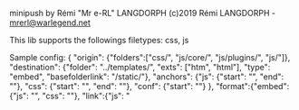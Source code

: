 minipush by Rémi "Mr e-RL" LANGDORPH
(c)2019 Rémi LANGDORPH - mrerl@warlegend.net

This lib supports the followings filetypes: css, js

Sample config:
{
    "origin": {"folders":["css/", "js/core/", "js/plugins/", "js/"]},
    "destination": {"folder": "../templates/", "exts": ["htm", "html"], "type": "embed", "basefolderlink": "/static/"},
    "anchors": {"js": {"start": "<!--AutomatedJSExport-Start-->",
                "end": "<!--AutomatedJSExport-End-->"},
                "css": {"start": "<!--AutomatedCSSExport-Start-->",
                        "end": "<!--AutomatedCSSExport-End-->"},
                "conf": {"start": "<!--AutomatedExport-Start->",
                        "end": "<-AutomatedExport-End-->"}
                },
    "format":{"embed":{"js": "<!--{filename}--><script>{content}</script>",
                       "css": "<!--{filename}--><style>{content}</style>"},
              "link":{"js": "<script src='{path}'/>",
                      "css": "<link href='{path}' rel='stylesheet'/>"}
            },
    "cache": {"folder": "../static/",
              "enabled": true}
}

Example script:
from minipush import Minipush
Minipush(file="config.json").run()

Don't hesitate to use the 'python -m minipush' (-h to see help)
